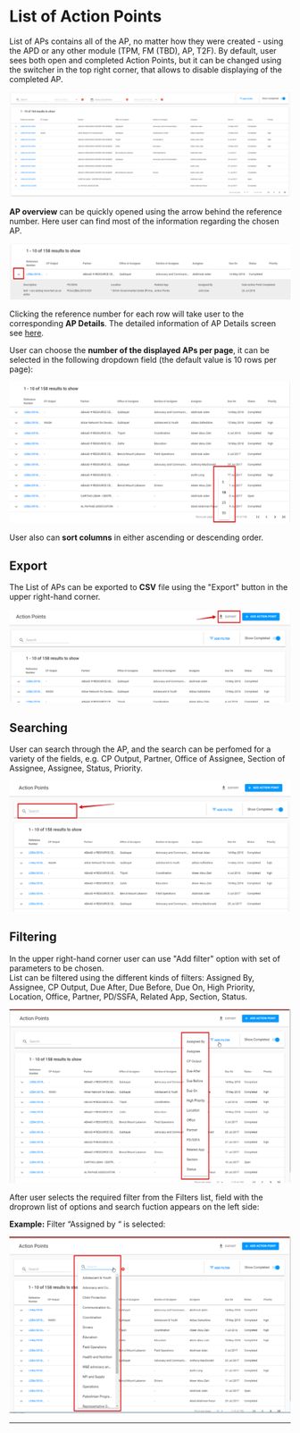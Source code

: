 # List of Action Points

List of APs contains all of the AP, no matter how they were created - using the APD or any other module \(TPM, FM \(TBD\), AP, T2F\). By default, user sees both open and completed Action Points, but it can be changed using the switcher in the top right corner, that allows to disable displaying of the completed AP. 

![List of APs](../.gitbook/assets/2018-09-10_1653.png)

**AP overview** can be quickly opened using the arrow behind the reference number. Here user can find most of the information regarding the chosen AP. 

![Arrow near the reference number](../.gitbook/assets/15%20%281%29.png)

Clicking the reference number for each row will take user to the corresponding **AP Details**. The detailed information of AP Details screen see [here](action-points-screens-1/created-opened-action-point.md).

User can choose the **number of the displayed APs per page**, it can be selected in the following dropdown field \(the default value is 10 rows per page\):

![Rows per page](../.gitbook/assets/16.png)

User also can **sort columns** in either ascending or descending order.

## Export

The List of APs can be exported to **CSV** file using the "Export" button in the upper right-hand corner. 

![Export button](../.gitbook/assets/17%20%282%29.png)

## **Searching**

User can search through the AP, and the search can be perfomed for a variety of the fields, e.g.  CP Output, Partner, Office of Assignee, Section of Assignee, Assignee, Status, Priority.

![Search bar in the upper left-hand corner](../.gitbook/assets/18%20%281%29.png)

## Filtering

In the upper right-hand corner user can use "Add filter" option with set of parameters to be chosen.   
List can be filtered using the different kinds of filters: Assigned By, Assignee, CP Output, Due After, Due Before, Due On, High Priority, Location, Office, Partner, PD/SSFA, Related App, Section, Status.

![Add Filter option with the available filters](../.gitbook/assets/19%20%282%29.png)

After user selects the required filter from the Filters list, field with the droprown list of options and search fuction appears on the left side: 

**Example:**  Filter “Assigned by “ is selected: 

![Additional search field for the filter](../.gitbook/assets/20%20%281%29.png)

  
****

